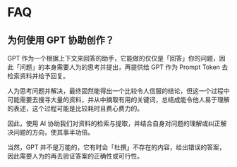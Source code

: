 # FAQ

## 为何使用 GPT 协助创作？

GPT 作为一个根据上下文来回答的助手，它能做的仅仅是「回答」你的问题，因此「问题」的本身需要人为的思考并提出，再提供给 GPT 作为 Prompt Token 去检索资料并给予回复。

人为思考问题并解决，最终固然能得出一个比较令人信服的结论，但这一个过程中可能需要去搜寻大量的资料，并从中摘取有用的关键词，总结成能令他人易于理解的表述，这个过程可能是比较耗时且费心费力的。

因此，使用 AI 协助我们对资料的检索与提取，并结合自身对问题的理解或纠正解决问题的方向，使其事半功倍。

当然，GPT 并不是万能的，它有时会「杜撰」不存在的内容，给出错误的答案，因此需要人为的再去验证答案的正确性或可行性。
